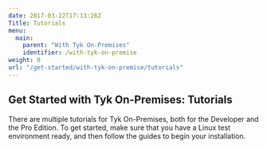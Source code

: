 ```yaml
---
date: 2017-03-22T17:13:28Z
Title: Tutorials
menu:
  main:
    parent: "With Tyk On-Premises"
    identifier: /with-tyk-on-premise
weight: 0
url: "/get-started/with-tyk-on-premise/tutorials"
---
```


## Get Started with Tyk On-Premises: Tutorials

There are multiple tutorials for Tyk On-Premises, both for the Developer and the Pro Edition. To get started, make sure that you have a Linux test environment ready, and then follow the guides to begin your installation.
